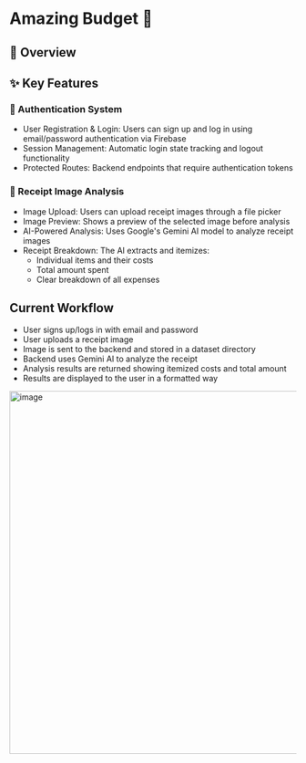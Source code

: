 # Amazing Budget 🤖


## 🌟 Overview

## ✨ Key Features

### 🔐 Authentication System
* User Registration & Login: Users can sign up and log in using email/password authentication via Firebase
* Session Management: Automatic login state tracking and logout functionality
* Protected Routes: Backend endpoints that require authentication tokens

### 📸 Receipt Image Analysis
* Image Upload: Users can upload receipt images through a file picker
* Image Preview: Shows a preview of the selected image before analysis
* AI-Powered Analysis: Uses Google's Gemini AI model to analyze receipt images
* Receipt Breakdown: The AI extracts and itemizes:
  - Individual items and their costs
  - Total amount spent
  - Clear breakdown of all expenses

## Current Workflow
* User signs up/logs in with email and password
* User uploads a receipt image
* Image is sent to the backend and stored in a dataset directory
* Backend uses Gemini AI to analyze the receipt
* Analysis results are returned showing itemized costs and total amount
* Results are displayed to the user in a formatted way

<img width="1166" height="636" alt="image" src="https://github.com/user-attachments/assets/d507e281-3275-4de5-8ce4-ffe320e53fe1" />
